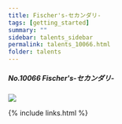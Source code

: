 ```yaml
---
title: Fischer's-セカンダリ- 
tags: [getting_started]
summary: ""
sidebar: talents_sidebar
permalink: talents_10066.html
folder: talents
---
```



##### No.10066 Fischer's-セカンダリ- 
  

![](https://yt3.ggpht.com/ytc/AKedOLQaD8P22ls5P1-N8LvcUm3gmQhx_AD5jFFq1oNCgA=s176-c-k-c0x00ffffff-no-rj)




{% include links.html %}
